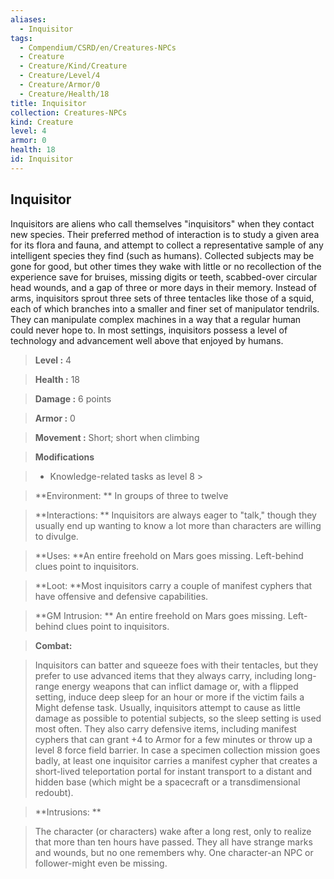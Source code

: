 ```yaml
---
aliases:
  - Inquisitor
tags:
  - Compendium/CSRD/en/Creatures-NPCs
  - Creature
  - Creature/Kind/Creature
  - Creature/Level/4
  - Creature/Armor/0
  - Creature/Health/18
title: Inquisitor
collection: Creatures-NPCs
kind: Creature
level: 4
armor: 0
health: 18
id: Inquisitor
---
```

## Inquisitor    
Inquisitors are aliens who call themselves "inquisitors" when they contact new species. Their preferred method of interaction is to study a given area for its flora and fauna, and attempt to collect a representative sample of any intelligent species they find (such as humans). Collected subjects may be gone for good, but other times they wake with little or no recollection of the experience save for bruises, missing digits or teeth, scabbed-over circular head wounds, and a gap of three or more days in their memory. Instead of arms, inquisitors sprout three sets of three tentacles like those of a squid, each of which branches into a smaller and finer set of manipulator tendrils. They can manipulate complex machines in a way that a regular human could never hope to. In most settings, inquisitors possess a level of technology and advancement well above that enjoyed by humans.    
  
    
> **Level :** 4    
> **Health :** 18    
> **Damage :** 6 points    
> **Armor :** 0    
> **Movement :** Short; short when climbing    
> **Modifications**    
>- Knowledge-related tasks as level 8 >  
>    
> **Environment: ** In groups of three to twelve    
> **Interactions: ** Inquisitors are always eager to "talk," though they usually end up wanting to know a lot more than characters are willing to divulge.    
> **Uses: **An entire freehold on Mars goes missing. Left-behind clues point to inquisitors.    
> **Loot: **Most inquisitors carry a couple of manifest cyphers that have offensive and defensive capabilities.    
> **GM Intrusion: ** An entire freehold on Mars goes missing. Left-behind clues point to inquisitors.    
  
> **Combat:**   
> Inquisitors can batter and squeeze foes with their tentacles, but they prefer to use advanced items that they always carry, including long-range energy weapons that can inflict damage or, with a flipped setting, induce deep sleep for an hour or more if the victim fails a Might defense task. Usually, inquisitors attempt to cause as little damage as possible to potential subjects, so the sleep setting is used most often. They also carry defensive items, including manifest cyphers that can grant +4 to Armor for a few minutes or throw up a level 8 force field barrier. In case a specimen collection mission goes badly, at least one inquisitor carries a manifest cypher that creates a short-lived teleportation portal for instant transport to a distant and hidden base (which might be a spacecraft or a transdimensional redoubt).    
    
  
> **Intrusions: **   
> The character (or characters) wake after a long rest, only to realize that more than ten hours have passed. They all have strange marks and wounds, but no one remembers why. One character-an NPC or follower-might even be missing.    
